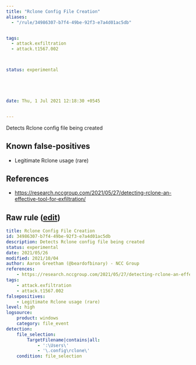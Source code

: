 ```yaml
---
title: "Rclone Config File Creation"
aliases:
  - "/rule/34986307-b7f4-49be-92f3-e7a4d01ac5db"


tags:
  - attack.exfiltration
  - attack.t1567.002



status: experimental





date: Thu, 1 Jul 2021 12:18:30 +0545


---
```


Detects Rclone config file being created

<!--more-->


## Known false-positives

* Legitimate Rclone usage (rare)



## References

* https://research.nccgroup.com/2021/05/27/detecting-rclone-an-effective-tool-for-exfiltration/


## Raw rule ([edit](https://github.com/SigmaHQ/sigma/edit/master/rules/windows/file_event/file_event_win_rclone_exec_file.yml))
```yaml
title: Rclone Config File Creation
id: 34986307-b7f4-49be-92f3-e7a4d01ac5db
description: Detects Rclone config file being created
status: experimental
date: 2021/05/26
modified: 2021/10/04
author: Aaron Greetham (@beardofbinary) - NCC Group
references:
    - https://research.nccgroup.com/2021/05/27/detecting-rclone-an-effective-tool-for-exfiltration/
tags:
    - attack.exfiltration
    - attack.t1567.002
falsepositives:
    - Legitimate Rclone usage (rare)
level: high 
logsource:
    product: windows
    category: file_event
detection:
    file_selection:
        TargetFilename|contains|all:
            - ':\Users\'
            - '\.config\rclone\'
    condition: file_selection
```
